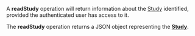 A **readStudy** operation will return information about the [Study](#tag/studys) identified, provided the authenticated user has access to it.

The **readStudy** operation returns a JSON object representing the [**Study**](#tag/studys).
